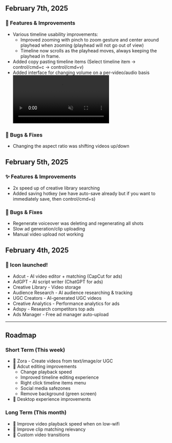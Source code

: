 ## February 7th, 2025

### 🎉 Features & Improvements
- Various timeline usability improvements:
    - Improved zooming with pinch to zoom gesture and center around playhead when zooming (playhead will not go out of view)
    - Timeline now scrolls as the playhead moves, always keeping the playhead in frame.
- Added copy pasting timeline items (Select timeline item -> control/cmd+c -> control/cmd+v)
- Added interface for changing volume on a per-video/audio basis
<video src="https://github.com/user-attachments/assets/063eab7c-d644-4774-9fca-7d2cc0324ffd" autoplay loop muted playsinline></video>

### 🐛 Bugs & Fixes
- Changing the aspect ratio was shifting videos up/down

## February 5th, 2025

### ✨ Features & Improvements
- 2x speed up of creative library searching
- Added saving hotkey (we have auto-save already but if you want to immediately save, then control/cmd+s)

### 🐛 Bugs & Fixes
- Regenerate voiceover was deleting and regenerating all shots
- Slow ad generation/clip uploading
- Manual video upload not working

## February 4th, 2025

### 🎉 Icon launched!

- Adcut - AI video editor + matching (CapCut for ads)
- AdGPT - AI script writer (ChatGPT for ads)
- Creative Library - Video storage
- Audience Research - AI audience researching & tracking
- UGC Creators - AI-generated UGC videos
- Creative Analytics - Performance analytics for ads
- Adspy - Research competitors top ads
- Ads Manager - Free ad manager auto-upload

---

## Roadmap

### Short Term (This week)
- 🎯 Zora - Create videos from text/image/or UGC
- 🎯 Adcut editing improvements 
    - Change playback speed
    - Improved timeline editing experience
    - Right click timeline items menu
    - Social media safezones
    - Remove background (green screen)
- 🎯 Desktop experience improvements

### Long Term (This month)
- 🎯 Improve video playback speed when on low-wifi
- 🎯 Improve clip matching relevancy
- 🎯 Custom video transitions
